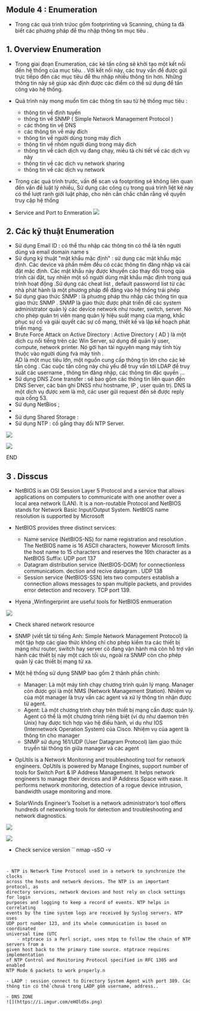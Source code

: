 
## Module 4 : Enumeration

- Trong các quá trình trứoc gồm footprinting và Scanning, chúng ta đã biết các phương pháp để thu nhập thông tin mục tiêu . 

## 1. Overview Enumeration 

 - Trong giai đoạn Enumeration, các kẻ tấn công sẽ khởi tạo một kết nối đến hệ thống của mục tiêu. . Với kết nối này, các truy vấn để được gửi trực tiếpo đến các mục tiêu để thu nhập nhiều thông tin hơn. Những thông tin này sẽ giúp xác định được các điểm có thể sử dụng để tấn công vào hệ thống. 
- Quá trình này mong muốn tìm các thông tín sau từ hệ thống mục tiêu :
	- thông tin về định tuyến
	- thông tin về SNMP ( Simple Network Management Protocol ) 
	- các thông tin về DNS
	- các thông tin về máy đích
	- thông tin về người dùng trong máy đích
	- thông tin về nhóm người dùng trong máy đích
	- thông tin về cách dịch vụ đang chạy, miêu tả chi tiết về các dịch vụ này 
	- thông tin về các dịch vụ network sharing
	- thông tin về các dịch vụ network 

- Trong các quá trình trước, vấn đề scan và footpriting sẽ không liên quan đến vấn đề luật lý nhiều, Sử dụng các công cụ trong quá trình liệt kê này có thể lượt ranh giới luật pháp, cho nên cần chắc chắn rằng về quyền truy cập hệ thống 	


- Service and Port to Enmeration
![](https://i.imgur.com/oSOXErC.png)

## 2. Các kỹ thuật Enumeration

- Sử dụng Email ID : có thể thu nhập các thông tin có thể là tên người dùng và email domain name
s
- Sử dụng kỹ thuật "mật khẩu mặc định" : sử dụng các mật khẩu mặc định. Các device và phần mềm đều có ccác thông tin đăng nhập và cài đặt mặc định. Các mật khẩu này được khuyến cáo thay đổi trong qúa trình cài đặt, tuy nhiên một số người dùng mật khẩu mặc định trong quá trình hoạt động .Sử dụng các cheat list , default passworrd list từ các nhà phát hành là một phương pháp để đăng vào hệ thống trái phép 
- Sử dụng giao thức SNMP : là phuơng pháp thu nhập các thông tin qua giao thức SNMP . SNMP là giao thức được phát triển đề các system administrator quản lý các device network như router, switch, 	server. Nó cho phép quản trị viên mạng quản lý hiệu suất mạng của mạng, khắc phục sự cố và giải quyết các sự cố mạng, thiết kế và lập kế hoạch phát triển mạng. 
- Brute Force Attack on Active Directory : Active Directory ( AD ) là một dịch cụ nổi tiếng trên các Win Server,  sử dụng để quản lý user, compute, network printer. Nó gới hạn tài nguyên mạng máy tính tùy thuộc vào người dùng fvà máy tính .   
AD là một mục tiêu lớn, một nguồn cung cấp thông tin lớn cho các kẻ tấn công   . Các cuộc tấn công này chủ yếu để truy vấn tới LDAP để truy xuất các username , thông tin đăng nhập, các thông tin đặc quyền ... 
- Sử dụng DNS Zone transfer : sẽ bao gồm các thông tin liên quan đến DNS Server, các bản ghi DNSS như hostname, IP , user quản trị. DNS là một dịch vụ được xem là mở, các user gửi request đến sẽ được reply qua cổng 53.
- Sử dụng NetBios ; 
-
- Sử dụng Shared Storage : 
- Sử dụng NTP : cố gắng thay đổi NTP Server.

![](https://i.imgur.com/loHZblB.png)



![](https://i.imgur.com/oHfvGkZ.png)

END

## 3 . Disscus

-  NetBIOS is an OSI Session Layer 5 Protocol and a service that allows applications on computers to communicate with one another over a local area network (LAN). It is a non-routable Protocol and NetBIOS stands for Network Basic Input/Output System. NetBIOS name resolution is supported by Microsoft 

- NetBIOS provides three distinct services:
	- Name service (NetBIOS-NS) for name registration and resolution . The NetBIOS name is 16 ASCII characters, however Microsoft limits the host name to 15 characters and reserves the 16th character as a NetBIOS Suffix: UDP port 137
	- Datagram distribution service (NetBIOS-DGM) for connectionless communicatiom. dection and recive datagram . UDP 138 
	- Session service (NetBIOS-SSN) lets two computers establish a connection  allows messages to span multiple packets, and provides error detection and recovery. TCP port 139.

- Hyena ,Winfingerprint are useful tools for NetBIOS enmueration

![](https://i.imgur.com/4ca4iPM.png)


- Check shared network resource 


- SNMP (viết tắt từ tiếng Anh: Simple Network Management Protocol) là một tập hợp các giao thức không chỉ cho phép kiểm tra các thiết bị mạng như router, switch hay server có đang vận hành mà còn hỗ trợ vận hành các thiết bị này một cách tối ưu, ngoài ra SNMP còn cho phép quản lý các thiết bị mạng từ xa.

- Một hệ thống sử dụng SNMP bao gồm 2 thành phần chính:

	- Manager: Là một máy tính chạy chương trình quản lý mạng. Manager còn được gọi là một NMS (Network Management Station). Nhiệm vụ của một manager là truy vấn các agent và xử lý thông tin nhận được từ agent.
	- Agent: Là một chương trình chạy trên thiết bị mạng cần được quản lý. Agent có thể là một chương trình riêng biệt (ví dụ như daemon trên Unix) hay được tích hợp vào hệ điều hành, ví dụ như IOS (Internetwork Operation System) của Cisco. Nhiệm vụ của agent là thông tin cho manager
	- SNMP sử dụng 161/UDP (User Datagram Protocol) làm giao thức truyền tải thông tin giữa manager và các agent


- OpUtils is a Network Monitoring and troubleshooting tool for network
engineers. OpUtils is powered by Manage Engines, support number of tools
for Switch Port & IP Address Management. It helps network engineers to
manage their devices and IP Address Space with ease. It performs network
monitoring, detection of a rogue device intrusion, bandwidth usage
monitoring and more.

- SolarWinds Engineer’s Toolset is a network administrator’s tool offers
hundreds of networking tools for detection and troubleshooting and network
diagnostics.

![](https://i.imgur.com/oI6ZIlz.png)

![](https://i.imgur.com/OWX7Gqk.png)

- Check service version
``
nmap -sSO -v <target>
```


- NTP is Network Time Protocol used in a network to synchronize the clocks
across the hosts and network devices. The NTP is an important protocol, as
directory services, network devices and host rely on clock settings for login
purposes and logging to keep a record of events. NTP helps in correlating
events by the time system logs are received by Syslog servers. NTP uses
UDP port number 123, and its whole communication is based on coordinated
universal time (UTC
	- ntptrace is a Perl script, uses ntpq to follow the chain of NTP servers from a
given host back to the primary time source. ntptrace requires implementation
of NTP Control and Monitoring Protocol specified in RFC 1305 and enabled
NTP Mode 6 packets to work properly.n

- LADP : session connect to Directory System Agent with port 389. Các thông tin có thể chưuá trong LADP gồm username, address.. 

- DNS ZONE
![](https://i.imgur.com/eHOld5s.png)


